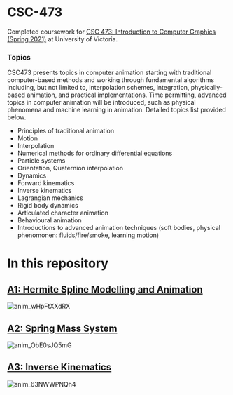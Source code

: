 # CSC-473

Completed coursework for [CSC 473: Introduction to Computer Graphics (Spring 2021)](https://heat.csc.uvic.ca/coview/course/2021091/CSC473 "UVic Course Page") at University of Victoria.

### Topics

CSC473 presents topics in computer animation starting with traditional computer-based methods and working through fundamental algorithms including, but not limited to, interpolation schemes, integration, physically-based animation, and practical implementations. Time permitting, advanced topics in computer animation will be introduced, such as physical phenomena and machine learning in animation. Detailed topics list provided below.

- Principles of traditional animation
- Motion
- Interpolation
- Numerical methods for ordinary differential equations
- Particle systems
- Orientation, Quaternion interpolation
- Dynamics
- Forward kinematics
- Inverse kinematics
- Lagrangian mechanics
- Rigid body dynamics
- Articulated character animation
- Behavioural animation
- Introductions to advanced animation techniques (soft bodies, physical phenomonen: fluids/fire/smoke, learning motion)


# In this repository

## [A1: Hermite Spline Modelling and Animation](./Assignment%201)
![anim_wHpFtXXdRX](https://user-images.githubusercontent.com/76612427/156910207-9ea60d9b-8404-441f-aacb-36b23417fa3b.gif)

## [A2: Spring Mass System](./Assignment%202)
![anim_ObE0sJQ5mG](https://user-images.githubusercontent.com/76612427/156911282-6399c1d8-c638-40a1-959e-0798582de860.gif)

## [A3: Inverse Kinematics](./Assignment%203)
![anim_63NWWPNQh4](https://user-images.githubusercontent.com/76612427/156911638-fafeaea1-a7e3-4b78-91c4-876384ffd911.gif)
